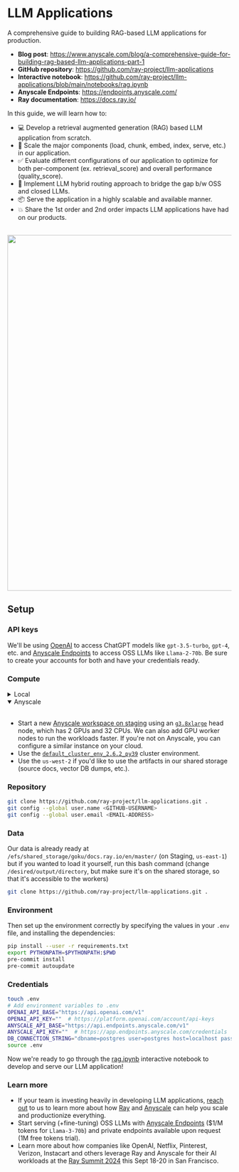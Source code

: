# LLM Applications

A comprehensive guide to building RAG-based LLM applications for production.

- **Blog post**: https://www.anyscale.com/blog/a-comprehensive-guide-for-building-rag-based-llm-applications-part-1
- **GitHub repository**: https://github.com/ray-project/llm-applications
- **Interactive notebook**: https://github.com/ray-project/llm-applications/blob/main/notebooks/rag.ipynb
- **Anyscale Endpoints**: https://endpoints.anyscale.com/
- **Ray documentation**: https://docs.ray.io/

In this guide, we will learn how to:

- 💻 Develop a retrieval augmented generation (RAG) based LLM application from scratch.
- 🚀 Scale the major components (load, chunk, embed, index, serve, etc.) in our application.
- ✅ Evaluate different configurations of our application to optimize for both per-component (ex. retrieval_score) and overall performance (quality_score).
- 🔀 Implement LLM hybrid routing approach to bridge the gap b/w OSS and closed LLMs.
- 📦 Serve the application in a highly scalable and available manner.
- 💥 Share the 1st order and 2nd order impacts LLM applications have had on our products.

<br>
<img width="800" src="https://images.ctfassets.net/xjan103pcp94/7FWrvPPlIdz5fs8wQgxLFz/fdae368044275028f0544a3d252fcfe4/image15.png">

## Setup

### API keys
We'll be using [OpenAI](https://platform.openai.com/docs/models/) to access ChatGPT models like `gpt-3.5-turbo`, `gpt-4`, etc. and [Anyscale Endpoints](https://endpoints.anyscale.com/) to access OSS LLMs like `Llama-2-70b`. Be sure to create your accounts for both and have your credentials ready.

### Compute
<details>
  <summary>Local</summary>
  You could run this on your local laptop but a we highly recommend using a setup with access to GPUs. You can set this up on your own or on [Anyscale](http://anyscale.com/).
</details>

<details open>
  <summary>Anyscale</summary><br>
<ul>
<li>Start a new <a href="https://console.anyscale-staging.com/o/anyscale-internal/workspaces">Anyscale workspace on staging</a> using an <a href="https://instances.vantage.sh/aws/ec2/g3.8xlarge"><code>g3.8xlarge</code></a> head node, which has 2 GPUs and 32 CPUs. We can also add GPU worker nodes to run the workloads faster. If you&#39;re not on Anyscale, you can configure a similar instance on your cloud.</li>
<li>Use the <a href="https://docs.anyscale.com/reference/base-images/ray-262/py39#ray-2-6-2-py39"><code>default_cluster_env_2.6.2_py39</code></a> cluster environment.</li>
<li>Use the <code>us-west-2</code> if you&#39;d like to use the artifacts in our shared storage (source docs, vector DB dumps, etc.).</li>
</ul>

</details>

### Repository
```bash
git clone https://github.com/ray-project/llm-applications.git .
git config --global user.name <GITHUB-USERNAME>
git config --global user.email <EMAIL-ADDRESS>
```

### Data
Our data is already ready at `/efs/shared_storage/goku/docs.ray.io/en/master/` (on Staging, `us-east-1`) but if you wanted to load it yourself, run this bash command (change `/desired/output/directory`, but make sure it's on the shared storage,
so that it's accessible to the workers)
```bash
git clone https://github.com/ray-project/llm-applications.git .
```

### Environment

Then set up the environment correctly by specifying the values in your `.env` file,
and installing the dependencies:

```bash
pip install --user -r requirements.txt
export PYTHONPATH=$PYTHONPATH:$PWD
pre-commit install
pre-commit autoupdate
```

### Credentials
```bash
touch .env
# Add environment variables to .env
OPENAI_API_BASE="https://api.openai.com/v1"
OPENAI_API_KEY=""  # https://platform.openai.com/account/api-keys
ANYSCALE_API_BASE="https://api.endpoints.anyscale.com/v1"
ANYSCALE_API_KEY=""  # https://app.endpoints.anyscale.com/credentials
DB_CONNECTION_STRING="dbname=postgres user=postgres host=localhost password=postgres"
source .env
```

Now we're ready to go through the [rag.ipynb](notebooks/rag.ipynb) interactive notebook to develop and serve our LLM application!

### Learn more
- If your team is investing heavily in developing LLM applications, [reach out](mailto:endpoints-help@anyscale.com) to us to learn more about how [Ray](https://github.com/ray-project/ray) and [Anyscale](http://anyscale.com/) can help you scale and productionize everything.
- Start serving (+fine-tuning) OSS LLMs with [Anyscale Endpoints](https://endpoints.anyscale.com/) ($1/M tokens for `Llama-3-70b`) and private endpoints available upon request (1M free tokens trial).
- Learn more about how companies like OpenAI, Netflix, Pinterest, Verizon, Instacart and others leverage Ray and Anyscale for their AI workloads at the [Ray Summit 2024](https://raysummit.anyscale.com/) this Sept 18-20 in San Francisco.
